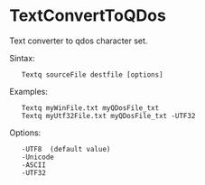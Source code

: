 # TextConvertToQDos

Text converter to qdos character set.


Sintax: 

```
   Textq sourceFile destfile [options]
```
   

Examples: 

```
   Textq myWinFile.txt myQDosFile_txt
   Textq myUtf32File.txt myQDosFile_txt -UTF32
```

Options: 

```
   -UTF8  (default value)   
   -Unicode   
   -ASCII   
   -UTF32
```